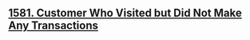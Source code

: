<h2><a href="https://leetcode.com/problems/customer-who-visited-but-did-not-make-any-transactions/description/">1581. Customer Who Visited but Did Not Make Any Transactions
</a></h2>
